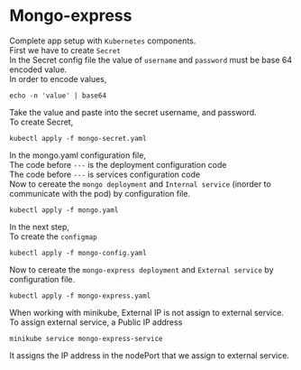 # Mongo-express
Complete app setup with `Kubernetes` components.<br>
First we have to create `Secret`<br>
In the Secret config file the value of `username` and `password` must be base 64 encoded value.<br>
In order to encode values, <br>
```
echo -n 'value' | base64
```
Take the value and paste into the secret username, and password. <br>
To create Secret,<br>
```
kubectl apply -f mongo-secret.yaml
```
In the mongo.yaml configuration file,<br>
The code before `---` is the deployment configuration code <br>
The code before `---` is services configuration code <br>
Now to cereate the `mongo deployment` and `Internal service` (inorder to communicate with the pod) by configuration file. <br>
```
kubectl apply -f mongo.yaml
```
In the next step, <br>
To create the `configmap` <br>
```
kubectl apply -f mongo-config.yaml
```
Now to cereate the `mongo-express deployment` and `External service`  by configuration file.
```
kubectl apply -f mongo-express.yaml
```

When working with minikube, External IP is not assign to external service. <br>
To assign external service, a Public IP address <br>
```
minikube service mongo-express-service
```
It assigns the IP address in the nodePort that we assign to external service.
